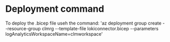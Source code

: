 # Deployment command
To deploy the .bicep file useh the command: 
'az deployment group create --resource-group clmrg  --template-file lokiconnector.bicep --parameters logAnalyticsWorkspaceName=clmworkspace'
